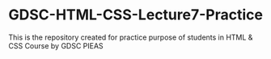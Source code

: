 # GDSC-HTML-CSS-Lecture7-Practice
This is the repository created for practice purpose of students in HTML &amp; CSS Course by GDSC PIEAS
